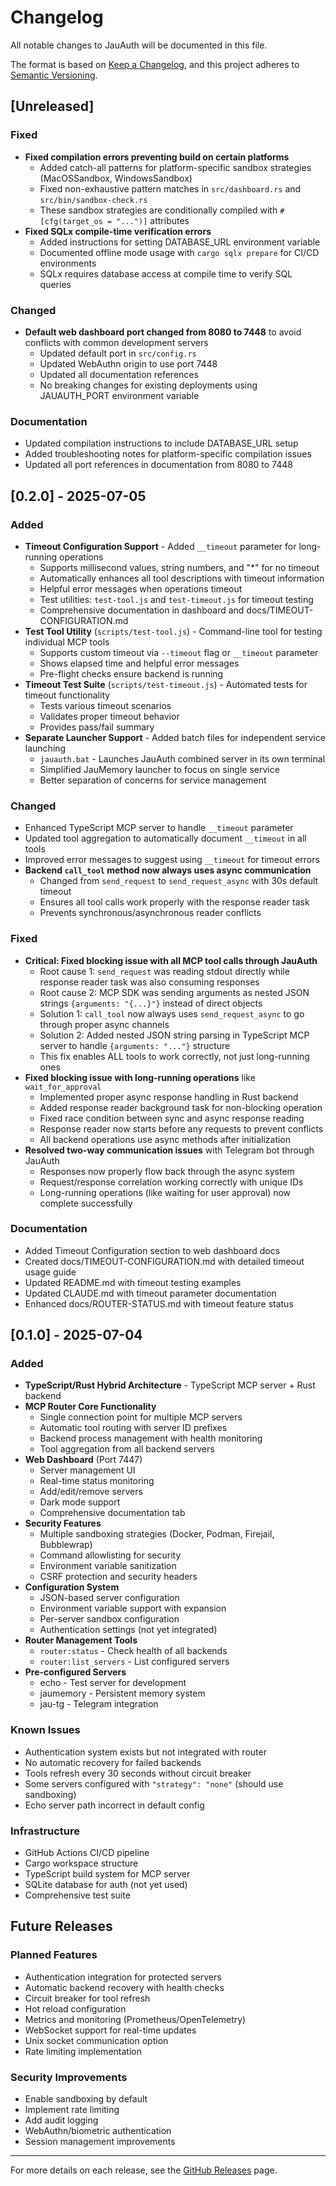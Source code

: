 # Changelog

All notable changes to JauAuth will be documented in this file.

The format is based on [Keep a Changelog](https://keepachangelog.com/en/1.0.0/),
and this project adheres to [Semantic Versioning](https://semver.org/spec/v2.0.0.html).

## [Unreleased]

### Fixed
- **Fixed compilation errors preventing build on certain platforms**
  - Added catch-all patterns for platform-specific sandbox strategies (MacOSSandbox, WindowsSandbox)
  - Fixed non-exhaustive pattern matches in `src/dashboard.rs` and `src/bin/sandbox-check.rs`
  - These sandbox strategies are conditionally compiled with `#[cfg(target_os = "...")]` attributes
- **Fixed SQLx compile-time verification errors**
  - Added instructions for setting DATABASE_URL environment variable
  - Documented offline mode usage with `cargo sqlx prepare` for CI/CD environments
  - SQLx requires database access at compile time to verify SQL queries

### Changed
- **Default web dashboard port changed from 8080 to 7448** to avoid conflicts with common development servers
  - Updated default port in `src/config.rs`
  - Updated WebAuthn origin to use port 7448
  - Updated all documentation references
  - No breaking changes for existing deployments using JAUAUTH_PORT environment variable

### Documentation
- Updated compilation instructions to include DATABASE_URL setup
- Added troubleshooting notes for platform-specific compilation issues
- Updated all port references in documentation from 8080 to 7448

## [0.2.0] - 2025-07-05

### Added
- **Timeout Configuration Support** - Added `__timeout` parameter for long-running operations
  - Supports millisecond values, string numbers, and "*" for no timeout
  - Automatically enhances all tool descriptions with timeout information
  - Helpful error messages when operations timeout
  - Test utilities: `test-tool.js` and `test-timeout.js` for timeout testing
  - Comprehensive documentation in dashboard and docs/TIMEOUT-CONFIGURATION.md
- **Test Tool Utility** (`scripts/test-tool.js`) - Command-line tool for testing individual MCP tools
  - Supports custom timeout via `--timeout` flag or `__timeout` parameter
  - Shows elapsed time and helpful error messages
  - Pre-flight checks ensure backend is running
- **Timeout Test Suite** (`scripts/test-timeout.js`) - Automated tests for timeout functionality
  - Tests various timeout scenarios
  - Validates proper timeout behavior
  - Provides pass/fail summary
- **Separate Launcher Support** - Added batch files for independent service launching
  - `jauauth.bat` - Launches JauAuth combined server in its own terminal
  - Simplified JauMemory launcher to focus on single service
  - Better separation of concerns for service management

### Changed
- Enhanced TypeScript MCP server to handle `__timeout` parameter
- Updated tool aggregation to automatically document `__timeout` in all tools
- Improved error messages to suggest using `__timeout` for timeout errors
- **Backend `call_tool` method now always uses async communication**
  - Changed from `send_request` to `send_request_async` with 30s default timeout
  - Ensures all tool calls work properly with the response reader task
  - Prevents synchronous/asynchronous reader conflicts

### Fixed
- **Critical: Fixed blocking issue with all MCP tool calls through JauAuth**
  - Root cause 1: `send_request` was reading stdout directly while response reader task was also consuming responses
  - Root cause 2: MCP SDK was sending arguments as nested JSON strings `{arguments: "{...}"}` instead of direct objects
  - Solution 1: `call_tool` now always uses `send_request_async` to go through proper async channels
  - Solution 2: Added nested JSON string parsing in TypeScript MCP server to handle `{arguments: "..."}` structure
  - This fix enables ALL tools to work correctly, not just long-running ones
- **Fixed blocking issue with long-running operations** like `wait_for_approval`
  - Implemented proper async response handling in Rust backend
  - Added response reader background task for non-blocking operation
  - Fixed race condition between sync and async response reading
  - Response reader now starts before any requests to prevent conflicts
  - All backend operations use async methods after initialization
- **Resolved two-way communication issues** with Telegram bot through JauAuth
  - Responses now properly flow back through the async system
  - Request/response correlation working correctly with unique IDs
  - Long-running operations (like waiting for user approval) now complete successfully

### Documentation
- Added Timeout Configuration section to web dashboard docs
- Created docs/TIMEOUT-CONFIGURATION.md with detailed timeout usage guide
- Updated README.md with timeout testing examples
- Updated CLAUDE.md with timeout parameter documentation
- Enhanced docs/ROUTER-STATUS.md with timeout feature status

## [0.1.0] - 2025-07-04

### Added
- **TypeScript/Rust Hybrid Architecture** - TypeScript MCP server + Rust backend
- **MCP Router Core Functionality**
  - Single connection point for multiple MCP servers
  - Automatic tool routing with server ID prefixes
  - Backend process management with health monitoring
  - Tool aggregation from all backend servers
- **Web Dashboard** (Port 7447)
  - Server management UI
  - Real-time status monitoring
  - Add/edit/remove servers
  - Dark mode support
  - Comprehensive documentation tab
- **Security Features**
  - Multiple sandboxing strategies (Docker, Podman, Firejail, Bubblewrap)
  - Command allowlisting for security
  - Environment variable sanitization
  - CSRF protection and security headers
- **Configuration System**
  - JSON-based server configuration
  - Environment variable support with expansion
  - Per-server sandbox configuration
  - Authentication settings (not yet integrated)
- **Router Management Tools**
  - `router:status` - Check health of all backends
  - `router:list_servers` - List configured servers
- **Pre-configured Servers**
  - echo - Test server for development
  - jaumemory - Persistent memory system
  - jau-tg - Telegram integration

### Known Issues
- Authentication system exists but not integrated with router
- No automatic recovery for failed backends
- Tools refresh every 30 seconds without circuit breaker
- Some servers configured with `"strategy": "none"` (should use sandboxing)
- Echo server path incorrect in default config

### Infrastructure
- GitHub Actions CI/CD pipeline
- Cargo workspace structure
- TypeScript build system for MCP server
- SQLite database for auth (not yet used)
- Comprehensive test suite

## Future Releases

### Planned Features
- Authentication integration for protected servers
- Automatic backend recovery with health checks
- Circuit breaker for tool refresh
- Hot reload configuration
- Metrics and monitoring (Prometheus/OpenTelemetry)
- WebSocket support for real-time updates
- Unix socket communication option
- Rate limiting implementation

### Security Improvements
- Enable sandboxing by default
- Implement rate limiting
- Add audit logging
- WebAuthn/biometric authentication
- Session management improvements

---

For more details on each release, see the [GitHub Releases](https://github.com/yourusername/JauAuth/releases) page.
